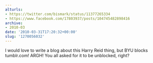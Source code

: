 ```yaml
---
alturls:
- https://twitter.com/bismark/status/11377265334
- https://www.facebook.com/17803937/posts/104745482898416
archive:
- 2010-03
date: '2010-03-31T17:20:32+00:00'
slug: '1270056032'
---
```


I would love to write a blog about this Harry Reid thing, but BYU blocks tumblr.com! ARGH! You all asked for it to be unblocked, right?

